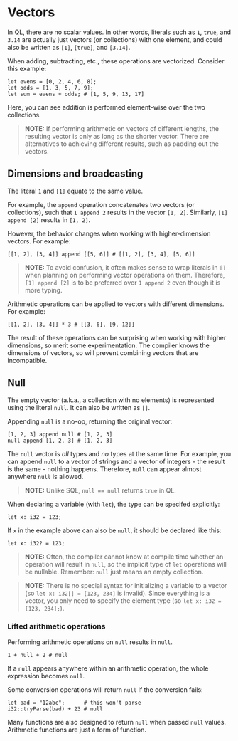 # Vectors
In QL, there are no scalar values. In other words, literals such as `1`, `true`, and `3.14` are actually just vectors (or collections) with one element, and could also be written as `[1]`, `[true]`, and `[3.14]`.

When adding, subtracting, etc., these operations are vectorized. Consider this example:
```
let evens = [0, 2, 4, 6, 8];
let odds = [1, 3, 5, 7, 9];
let sum = evens + odds; # [1, 5, 9, 13, 17]
```

Here, you can see addition is performed element-wise over the two collections.

> **NOTE:** If performing arithmetic on vectors of different lengths, the resulting vector is only as long as the shorter vector. There are alternatives to achieving different results, such as padding out the vectors.

## Dimensions and broadcasting
The literal `1` and `[1]` equate to the same value.

For example, the `append` operation concatenates two vectors (or collections), such that `1 append 2` results in the vector `[1, 2]`. Similarly, `[1] append [2]` results in `[1, 2]`.

However, the behavior changes when working with higher-dimension vectors. For example:
```
[[1, 2], [3, 4]] append [[5, 6]] # [[1, 2], [3, 4], [5, 6]]
```

> **NOTE:** To avoid confusion, it often makes sense to wrap literals in `[]` when planning on performing vector operations on them. Therefore, `[1] append [2]` is to be preferred over `1 append 2` even though it is more typing.

Arithmetic operations can be applied to vectors with different dimensions. For example:
```
[[1, 2], [3, 4]] * 3 # [[3, 6], [9, 12]]
```

The result of these operations can be surprising when working with higher dimensions, so merit some experimentation. The compiler knows the dimensions of vectors, so will prevent combining vectors that are incompatible.

## Null
The empty vector (a.k.a., a collection with no elements) is represented using the literal `null`. It can also be written as `[]`.

Appending `null` is a no-op, returning the original vector:
```
[1, 2, 3] append null # [1, 2, 3]
null append [1, 2, 3] # [1, 2, 3]
```

The `null` vector is *all* types and *no* types at the same time. For example, you can append `null` to a vector of strings and a vector of integers - the result is the same - nothing happens. Therefore, `null` can appear almost anywhere `null` is allowed.

> **NOTE:** Unlike SQL, `null == null` returns `true` in QL.

When declaring a variable (with `let`), the type can be specifed explicitly:
```
let x: i32 = 123;
```

If `x` in the example above can also be `null`, it should be declared like this:
```
let x: i32? = 123;
```

> **NOTE:** Often, the compiler cannot know at compile time whether an operation will result in `null`, so the implicit type of `let` operations will be nullable. Remember: `null` just means an empty collection.

> **NOTE:** There is no special syntax for initializing a variable to a vector (so `let x: i32[] = [123, 234]` is invalid). Since everything is a vector, you only need to specify the element type (so `let x: i32 = [123, 234];`). 

### Lifted arithmetic operations
Performing arithmetic operations on `null` results in `null`.
```
1 + null + 2 # null
```

If a `null` appears anywhere within an arithmetic operation, the whole expression becomes `null`.

Some conversion operations will return `null` if the conversion fails:
```
let bad = "12abc";      # this won't parse
i32::tryParse(bad) + 23 # null
```

Many functions are also designed to return `null` when passed `null` values. Arithmetic functions are just a form of function.